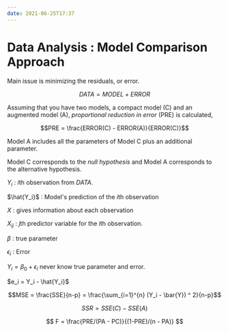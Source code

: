 ```yaml
---
date: 2021-06-25T17:37
---
```


# Data Analysis : Model Comparison Approach

Main issue is minimizing the residuals, or error. 

$$ DATA = MODEL + ERROR $$

Assuming that you have two models, a compact model (C) and an augmented model (A), *proportional reduction in error* (PRE) is calculated, 

$$PRE = \frac{ERROR(C) - ERROR(A)}{ERROR(C)}$$

Model A includes all the parameters of Model C plus an additional parameter.

Model C corresponds to the *null hypothesis* and Model A corresponds to the alternative hypothesis.


$Y_i$ : $i$th observation from $DATA$.

$\hat{Y_i}$ : Model's prediction of the $i$th observation

$X$ : gives information about each observation

$X_{ij}$ : $j$th predictor variable for the $i$th observation.

$\beta$ : true parameter

$\epsilon_{i}$ : Error 

$Y_i =  \beta_0 + \epsilon_{i}$ never know true parameter and error.

$e_i = Y_i - \hat{Y_i}$

$$MSE = \frac{SSE}{n-p}  = \frac{\sum_{i=1}^{n} (Y_i - \bar{Y}) ^ 2}{n-p}$$


$$ SSR = SSE(C) - SSE(A) $$

$$ F  = \frac{PRE/(PA - PC)}{(1-PRE)/(n - PA)} $$
